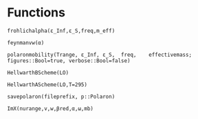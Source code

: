 # Functions 

```@docs
frohlichalpha(ε_Inf,ε_S,freq,m_eff)
```

```@docs
feynmanvw(α)
```

```@docs
polaronmobility(Trange, ε_Inf, ε_S,  freq,    effectivemass; figures::Bool=true, verbose::Bool=false)
```

```@docs
HellwarthBScheme(LO)
```

```@docs
HellwarthAScheme(LO,T=295)
```

```@docs
savepolaron(fileprefix, p::Polaron)
```

```@docs
ImX(nurange,v,w,βred,α,ω,mb)
```

